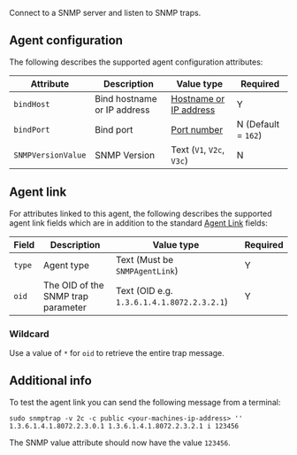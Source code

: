 Connect to a SNMP server and listen to SNMP traps.

## Agent configuration
The following describes the supported agent configuration attributes:

| Attribute | Description | Value type | Required |
| ------------- | ------------- | ------------- | ------------- |
| `bindHost` | Bind hostname or IP address | [Hostname or IP address](https://github.com/openremote/openremote/blob/master/model/src/main/java/org/openremote/model/value/ValueType.java#L153) | Y |
| `bindPort` | Bind port | [Port number](https://github.com/openremote/openremote/blob/master/model/src/main/java/org/openremote/model/value/ValueType.java#L148) | N (Default = `162`) |
| `SNMPVersionValue` | SNMP Version | Text (`V1`, `V2c`, `V3c`) | N |


## Agent link
For attributes linked to this agent, the following describes the supported agent link fields which are in addition to the standard [Agent Link](./User-Guide:-Agent-Overview#agent-links) fields:

| Field | Description | Value type | Required |
| ------------- | ------------- | ------------- | ------------- |
| `type` | Agent type | Text (Must be `SNMPAgentLink`) | Y |
| `oid` | The OID of the SNMP trap parameter | Text (OID e.g. `1.3.6.1.4.1.8072.2.3.2.1`) | Y |


### Wildcard
Use a value of `*` for `oid` to retrieve the entire trap message.


## Additional info
To test the agent link you can send the following message from a terminal:

`sudo snmptrap -v 2c -c public <your-machines-ip-address> '' 1.3.6.1.4.1.8072.2.3.0.1 1.3.6.1.4.1.8072.2.3.2.1 i 123456`

The SNMP value attribute should now have the value `123456`.